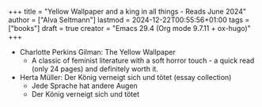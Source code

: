 +++
title = "Yellow Wallpaper and a king in all things - Reads June 2024"
author = ["Alva Seltmann"]
lastmod = 2024-12-22T00:55:56+01:00
tags = ["books"]
draft = true
creator = "Emacs 29.4 (Org mode 9.7.11 + ox-hugo)"
+++

-   Charlotte Perkins Gilman: The Yellow Wallpaper
    -   A classic of feminist literature with a soft horror touch - a quick read
        (only 24 pages) and definitely worth it.
-   Herta Müller: Der König verneigt sich und tötet (essay collection)
    -   Jede Sprache hat andere Augen
    -   Der König verneigt sich und tötet
